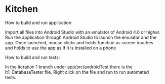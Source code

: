 # Kitchen

How to build and run application:

Import all files into Android Studio with an emulator of Android 4.0 or higher.
Run the application through Android Studio to launch the emulator and the app.
Once launched, mouse clicks and holds function as screen touches and holds to use the app as if it is installed on a phone
  
How to build and run tests:

In the iteration 1 branch under app/src/androidTest there is the It1_DatabaseTester file.
Right click on the file and run to run automated tests.
